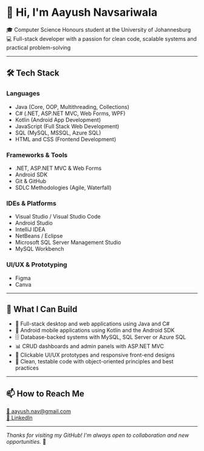 # 👋 Hi, I'm Aayush Navsariwala

🎓 Computer Science Honours student at the University of Johannesburg  
💻 Full-stack developer with a passion for clean code, scalable systems and practical problem-solving  

---

## 🛠️ Tech Stack

### Languages
- Java (Core, OOP, Multithreading, Collections)
- C# (.NET, ASP.NET MVC, Web Forms, WPF)
- Kotlin (Android App Development)
- JavaScript (Full Stack Web Development)
- SQL (MySQL, MSSQL, Azure SQL)
- HTML and CSS (Frontend Development)

### Frameworks & Tools
- .NET, ASP.NET MVC & Web Forms
- Android SDK
- Git & GitHub
- SDLC Methodologies (Agile, Waterfall)

### IDEs & Platforms
- Visual Studio / Visual Studio Code  
- Android Studio  
- IntelliJ IDEA  
- NetBeans / Eclipse
- Microsoft SQL Server Management Studio
- MySQL Workbench

### UI/UX & Prototyping
- Figma  
- Canva  

---

## 🧠 What I Can Build

- 🔧 Full-stack desktop and web applications using Java and C#
- 📱 Android mobile applications using Kotlin and the Android SDK
- 🗄️ Database-backed systems with MySQL, SQL Server or Azure SQL
- 📊 CRUD dashboards and admin panels with ASP.NET MVC
- 🎨 Clickable UI/UX prototypes and responsive front-end designs
- 🧪 Clean, testable code with object-oriented principles and best practices

---

## 📫 How to Reach Me

[📧 aayush.nav@gmail.com](mailto:aayush.nav@gmail.com)  
[🔗 LinkedIn](https://www.linkedin.com/in/aayush-navsariwala/)

---

_Thanks for visiting my GitHub! I'm always open to collaboration and new opportunities._ 🌱
